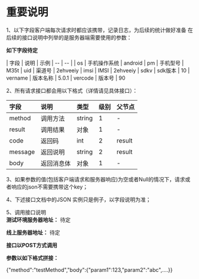 重要说明
=======
1、以下字段客户端每次请求时都应该携带，记录日志，为后续的统计做好准备
在后续的接口说明中列举的是服务器端需要使用的参数：

**如下字段待定**

| 字段 | 说明 | 示例
| -- | -- | 
| os | 手机操作系统 | android 
| pm | 手机型号 | M35t
| uid | 渠道号 | 2ehveeiy
| imsi | IMSI | 2ehveeiy
| sdkv | sdk版本 | 10
| vername | 版本名称 | 5.0.1
| vercode | 版本号 | 90

2、所有请求接口都会用以下格式（详情请见具体接口）：

| 字段 | 说明 | 类型 | 级别 | 父节点 |
| :--- | :--- | :--- | :--- | :--- |
| method| 调用方法 | string | 1 | - |
| result | 调用结果 | 对象 | 1 | - |
| code | 返回码| int | 2 | result |
| message| 返回说明 | string | 2 | result |
| body | 返回消息体 | 对象 | 1 | - |

3、如果参数的值(包括客户端请求和服务器响应)为空或者Null的情况下，请求或者响应的json不需要携带这个key；

4、下述接口文档中的JSON 实例只是例子，以字段说明为准；


5、调用接口说明  
**测试环境服务器地址：**
待定

**线上服务器地址：**
待定

**接口以POST方式调用**

**参数以如下格式拼接：**

{"method":"testMethod","body":{"param1":123,"param2":"abc",....}}











